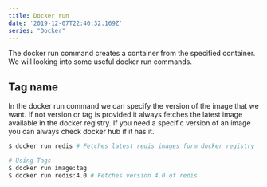 ```yaml
---
title: Docker run
date: '2019-12-07T22:40:32.169Z'
series: "Docker"
---
```



The docker run command creates a container from the specified container. We will looking into some useful docker run commands.

## Tag name
In the docker run command we can specify the version of the image that we want. If not version or tag is provided it always fetches the latest image available in the docker registry. If you need a specific version of an image you can always check docker hub if it has it.

```bash
$ docker run redis # Fetches latest redis images form docker registry

# Using Tags
$ docker run image:tag
$ docker run redis:4.0 # Fetches version 4.0 of redis

```

### 